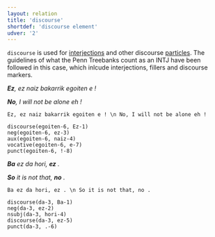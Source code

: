 ```yaml
---
layout: relation
title: 'discourse'
shortdef: 'discourse element'
udver: '2'
---
```


`discourse` is used for [interjections](u-pos/INTJ) and other discourse [particles](u-pos/PART). The guidelines of what the Penn Treebanks count as an INTJ have been followed in this case, which inlcude interjections, fillers and discourse markers.


***Ez**, ez naiz bakarrik egoiten e !*

***No**, I will not be alone eh !*

~~~ sdparse
Ez, ez naiz bakarrik egoiten e ! \n No, I will not be alone eh !

discourse(egoiten-6, Ez-1)
neg(egoiten-6, ez-3)
aux(egoiten-6, naiz-4)
vocative(egoiten-6, e-7)
punct(egoiten-6, !-8)
~~~


***Ba** ez da hori, **ez** .*

***So** it is not that, **no** .*

~~~ sdparse
Ba ez da hori, ez . \n So it is not that, no .

discourse(da-3, Ba-1)
neg(da-3, ez-2)
nsubj(da-3, hori-4)
discourse(da-3, ez-5)
punct(da-3, .-6)
~~~
<!-- Interlanguage links updated Pá kvě 14 11:09:03 CEST 2021 -->
